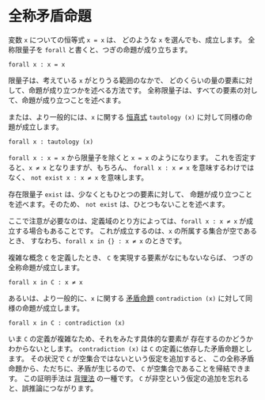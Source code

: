# 全称矛盾命題


変数 `x` についての恒等式 `x = x` は、
どのような `x` を選んでも、成立します。
全称限量子を `forall` と書くと、つぎの命題が成り立ちます。

    forall x : x = x

限量子は、考えている `x` がとりうる範囲のなかで、
どのくらいの量の要素に対して、命題が成り立つかを述べる方法です。
全称限量子は、すべての要素の対して、命題が成り立つことを述べます。

または、より一般的には、`x` に関する [恒真式] `tautology (x)`
に対して同様の命題が成立します。

    forall x : tautology (x)

`forall x : x = x` から限量子を除くと `x = x` のようになります。
これを否定すると、`x ≠ x` となりますが、もちろん、
`forall x : x ≠ x` を意味するわけではなく、
`not exist x : x ≠ x` を意味します。

存在限量子 `exist` は、少なくともひとつの要素に対して、
命題が成り立つことを述べます。そのため、
`not exist` は、ひとつもないことを述べます。

ここで注意が必要なのは、定義域のとり方によっては、`forall x : x ≠ x`
が成立する場合もあることです。
これが成立するのは、`x` の所属する集合が空であるとき、
すなわち、`forall x in {} : x ≠ x` のときです。

複雑な概念 `C` を定義したとき、
`C` を実現する要素がなにもないならば、
つぎの全称命題が成立します。

    forall x in C : x ≠ x

あるいは、より一般的に、`x` に関する [矛盾命題] `contradiction (x)`
に対して同様の命題が成立します。

    forall x in C : contradiction (x)

いま `C` の定義が複雑なため、それをみたす具体的な要素が
存在するのかどうかわからないとします。
`contradiction (x)` は `C` の定義に依存した矛盾命題とします。
その状況で `C` が空集合ではないという仮定を追加すると、
この全称矛盾命題から、ただちに、矛盾が生じるので、
`C` が空集合であることを帰結できます。
この証明手法は [背理法] の一種です。
`C` が非空という仮定の追加を忘れると、誤推論につながります。


[恒真式]:   http://ja.wikipedia.org/wiki/恒真式
[矛盾命題]: http://ja.wikipedia.org/wiki/矛盾
[背理法]:   http://ja.wikipedia.org/wiki/背理法

